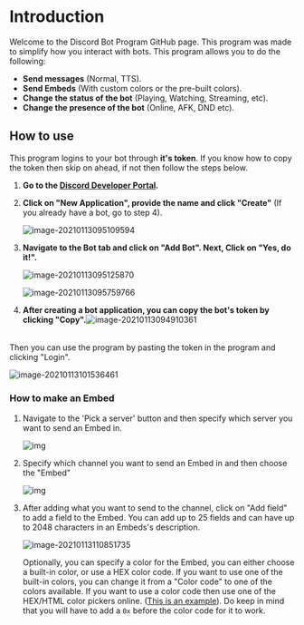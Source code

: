 # Introduction

Welcome to the Discord Bot Program GitHub page. This program was made to simplify how you interact with bots. This program allows you to do the following:

- **Send messages** (Normal, TTS).
- **Send Embeds** (With custom colors or the pre-built colors).
- **Change the status of the bot** (Playing, Watching, Streaming, etc).
- **Change the presence of the bot** (Online, AFK, DND etc).



## How to use

This program logins to your bot through **it's token**. If you know how to copy the token then skip on ahead, if not then follow the steps below.

1. **Go to the [Discord Developer Portal](https://discord.com/developers/applications).**

2. **Click on "New Application", provide the name and click "Create"** (If you already have a bot, go to step 4).

   ![image-20210113095109594](https://media.discordapp.net/attachments/693981077714239509/798814630839451648/image-20210113095109594.png)

3. **Navigate to the Bot tab and click on "Add Bot". Next, Click on "Yes, do it!".**

   ![image-20210113095125870](https://media.discordapp.net/attachments/693981077714239509/798814631266222150/image-20210113095125870.png)

   ![image-20210113095759766](https://media.discordapp.net/attachments/693981077714239509/798814632626225172/image-20210113095155916.png)

4. **After creating a bot application, you can copy the bot's token by clicking "Copy".**![image-20210113094910361](https://media.discordapp.net/attachments/693981077714239509/798814629123981312/image-20210113094910361.png?width=1440&height=272)

###### 

Then you can use the program by pasting the token in the program and clicking "Login".

![image-20210113101536461](https://media.discordapp.net/attachments/693981077714239509/798814637239959582/image-20210113101536461.png)

### How to make an Embed

1. Navigate to the 'Pick a server' button and then specify which server you want to send an Embed in.

   ![img](https://cdn.discordapp.com/attachments/693981077714239509/798816726795419708/unknown.png)

2. Specify which channel you want to send an Embed in and then choose the "Embed"

   ![img](https://cdn.discordapp.com/attachments/693981077714239509/798823415502602270/unknown.png)

3. After adding what you want to send to the channel, click on "Add field" to add a field to the Embed. You can add up to 25 fields and can have up to 2048 characters in an Embeds's description.

   ![image-20210113110851735](C:\Users\awali\AppData\Roaming\Typora\typora-user-images\image-20210113110851735.png)

   Optionally, you can specify a color for the Embed, you can either choose a built-in color, or use a HEX color code. If you want to use one of the built-in colors, you can change it from a "Color code" to one of the colors available. If you want to use a color code then use one of the HEX/HTML color pickers online. ([This is an example](https://htmlcolorcodes.com/)). Do keep in mind that you will have to add a `0x` before the color code for it to work.

